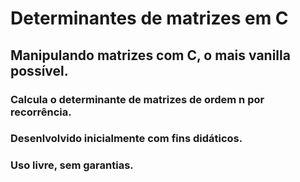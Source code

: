 # Determinantes de matrizes em C
## Manipulando matrizes com C, o mais vanilla possível.
### Calcula o determinante de matrizes de ordem n por recorrência.
### Desenlvolvido inicialmente com fins didáticos.
### Uso livre, sem garantias.
